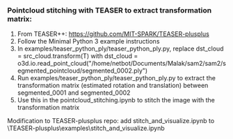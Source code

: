 ### Pointcloud stitching with TEASER to extract transformation matrix:

1. From TEASER++: https://github.com/MIT-SPARK/TEASER-plusplus
2. Follow the Minimal Python 3 example instructions
3. In examples/teaser_python_ply/teaser_python_ply.py, replace   dst_cloud = src_cloud.transform(T) with     dst_cloud = o3d.io.read_point_cloud("/home/netbot/Documents/Malak/sam2/sam2/segmented_pointcloud/segmented_0002.ply")
4. Run examples/teaser_python_ply/teaser_python_ply.py to extract the transformation matrix (estimated rotation and translation) between segmented_0001 and segmented_0002
5. Use this in the pointcloud_stitching.ipynb to stitch the image with the transformation matrix

Modification to TEASER-plusplus repo: add stitch_and_visualize.ipynb to \TEASER-plusplus\examples\stitch_and_visualize.ipynb